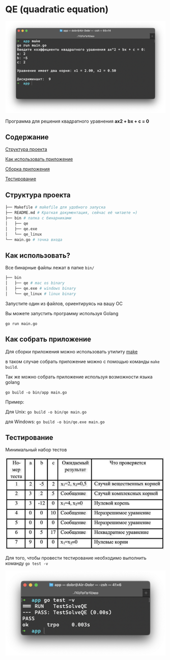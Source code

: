 # QE (quadratic equation)

![](/docs/example.png)

Программа для решения квадратного уравнения **ах2 + bх + с = 0**

## Содержание
[Структура проекта](#структура-проекта)

[Как использовать приложение](#как-использовать)

[Сборка приложения](#как-собрать-приложение)

[Тестирование](#тестирование)


## Структура проекта
```bash
├── Makefile # makefile для удобного запуска
├── README.md # Краткая документация, сейчас её читаете =)
├── bin # папка с бинарниками
│   ├── qe
│   ├── qe.exe
│   └── qe_linux
└── main.go # точка входа
```

## Как использовать?

Все бинарные файлы лежат в папке `bin/`

```bash
├── bin
│   ├── qe # mac os binary
│   ├── qe.exe # windows binary
│   └── qe_linux # linux binary
```

Запустите один из файлов, ориентируясь на вашу ОС

Вы можете запустить программу используя Golang

`go run main.go`

## Как собрать приложение

Для сборки приложения можно использовать утилиту [make](https://www.gnu.org/software/make/#download)

в таком случае собрать приложение можно с помощью команды `make build`.

Так же можно собрать приложение используя возможности языка golang


`go build -o bin/app main.go`

Пример:

Для Unix:
`go build -o bin/qe main.go`

для Windows:
`go build -o bin/qe.exe main.go`

## Тестирование

Минимальный набор тестов

![](/docs/test-table.png)

Для того, чтобы провести тестирование необходимо выполнить команду `go test -v`

![](/docs/tests.png)